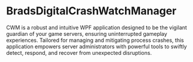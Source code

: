 # BradsDigitalCrashWatchManager
CWM is a robust and intuitive WPF application designed to be the vigilant guardian of your game servers, ensuring uninterrupted gameplay experiences. Tailored for managing and mitigating process crashes, this application empowers server administrators with powerful tools to swiftly detect, respond, and recover from unexpected disruptions.
